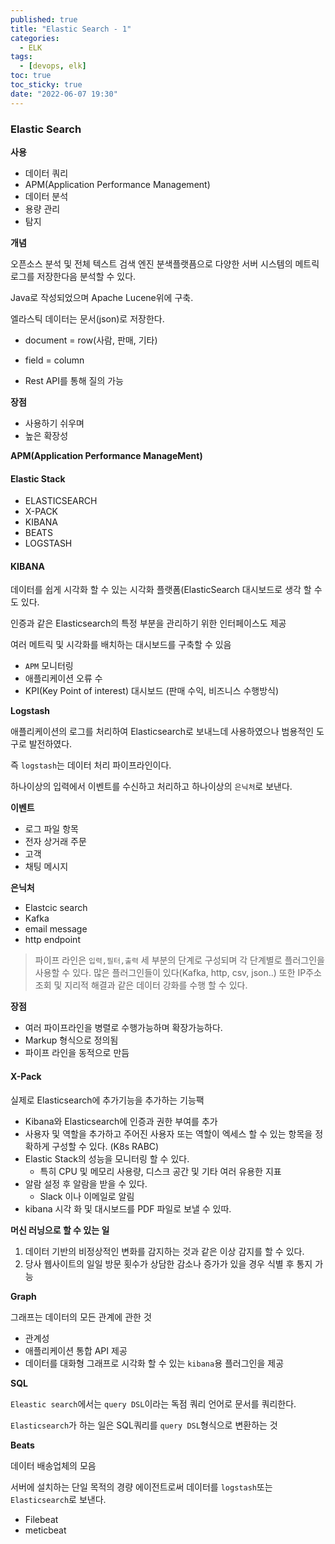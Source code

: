 ```yaml
---
published: true
title: "Elastic Search - 1"
categories:
  - ELK
tags:
  - [devops, elk]
toc: true
toc_sticky: true
date: "2022-06-07 19:30"
---
```


### Elastic Search

**사용**

* 데이터 쿼리
* APM(Application Performance Management)
* 데이터 분석
* 용량 관리
* 탐지

**개념**

오픈소스 분석 및 전체 텍스트 검색 엔진 분색플랫픔으로 다양한 서버 시스템의 메트릭 로그를 저장한다음 분석할 수 있다.

Java로 작성되었으며 Apache Lucene위에 구축.

엘라스틱 데이터는 문서(json)로 저장한다. 

* document = row(사람, 판매, 기타)
* field = column

* Rest API를 통해 질의 가능

**장점**

* 사용하기 쉬우며
* 높은 확장성

**APM(Application Performance ManageMent)**

#### Elastic Stack

* ELASTICSEARCH
* X-PACK
* KIBANA
* BEATS
* LOGSTASH

#### **KIBANA**

데이터를 쉽게 시각화 할 수 있는 시각화 플랫폼(ElasticSearch 대시보드로 생각 할 수도 있다.

인증과 같은 Elasticsearch의 특정 부분을 관리하기 위한 인터페이스도 제공

여러 메트릭 및 시각화를 배치하는 대시보드를 구축할 수 있음

* `APM` 모니터링
* 애플리케이션 오류 수
* KPI(Key Point of interest) 대시보드 (판매 수익, 비즈니스 수행방식)

**Logstash**

애플리케이션의 로그를 처리하여 Elasticsearch로 보내느데 사용하였으나 범용적인 도구로 발전하였다.

즉 `logstash`는 데이터 처리 파이프라인이다.

하나이상의 입력에서 이벤트를 수신하고 처리하고 하나이상의 `은닉처`로 보낸다.

**이벤트**

* 로그 파일 항목
* 전자 상거래 주문
* 고객
* 채팅 메시지

**은닉처**

* Elastcic search
* Kafka
* email message
* http endpoint

> 파이프 라인은 `입력,필터,출력` 세 부분의 단계로 구성되며 각 단계별로 플러그인을 사용할 수 있다. 많은 플러그인들이 있다(Kafka, http, csv, json..) 또한 IP주소 조회 및 지리적 해결과 같은 데이터 강화를 수행 할 수 있다.

**장점**

* 여러 파이프라인을 병렬로 수행가능하며 확장가능하다.
* Markup 형식으로 정의됨
* 파이프 라인을 동적으로 만듬

#### **X-Pack**

실제로 Elasticsearch에 추가기능을 추가하는 기능팩

* Kibana와 Elasticsearch에 인증과 권한 부여를 추가
* 사용자 및 역할을 추가하고 주어진 사용자 또는 역할이 엑세스 할 수 있는 항목을 정확하게 구성할 수 있다. (K8s RABC)
* Elastic Stack의 성능을 모니터링 할 수 있다.
  * 특히 CPU 및 메모리 사용량, 디스크 공간 및 기타 여러 유용한 지표
* 알람 설정 후 알람을 받을 수 있다.
  * Slack 이나 이메일로 알림
* kibana 시각 화 및 대시보드를 PDF 파일로 보낼 수 있따.

**머신 러닝으로 할 수 있는 일**

1. 데이터 기반의 비정상적인 변화를 감지하는 것과 같은 이상 감지를 할 수 있다.
2. 당사 웹사이트의 일일 방문 횟수가 상담한 감소나 증가가 있을 경우 식별 후 통지 가능

**Graph**

그래프는 데이터의 모든 관계에 관한 것

* 관계성
* 애플리케이션 통합 API 제공
* 데이터를 대화형 그래프로 시각화 할 수 있는 `kibana`용 플러그인을 제공

**SQL**

`Eleastic search`에서는 `query DSL`이라는 독점 쿼리 언어로 문서를 쿼리한다.

`Elasticsearch`가 하는 일은 SQL쿼리를 `query DSL`형식으로 변환하는 것

**Beats**

데이터 배송업체의 모음

서버에 설치하는 단일 목적의 경량 에이전트로써 데이터를 `logstash`또는 `Elasticsearch`로 보낸다.

* Filebeat
* meticbeat
